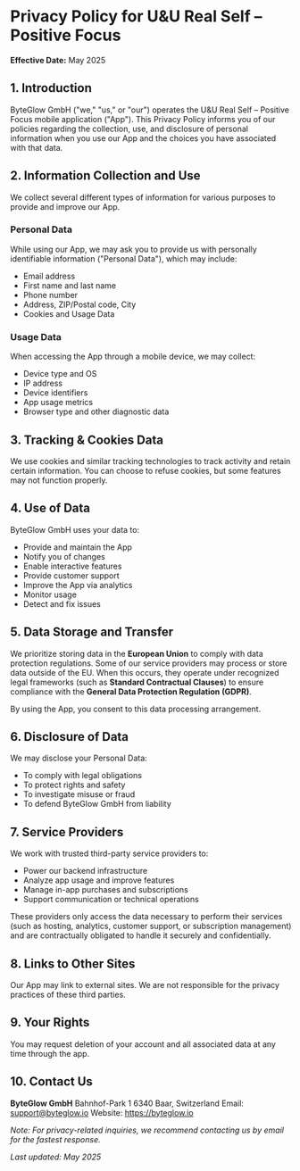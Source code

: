 # Privacy Policy for U&U Real Self – Positive Focus

**Effective Date:** May 2025

## 1. Introduction
ByteGlow GmbH ("we," "us," or "our") operates the U&U Real Self – Positive Focus mobile application ("App"). This Privacy Policy informs you of our policies regarding the collection, use, and disclosure of personal information when you use our App and the choices you have associated with that data.

## 2. Information Collection and Use
We collect several different types of information for various purposes to provide and improve our App.

### Personal Data
While using our App, we may ask you to provide us with personally identifiable information ("Personal Data"), which may include:
- Email address
- First name and last name
- Phone number
- Address, ZIP/Postal code, City
- Cookies and Usage Data

### Usage Data
When accessing the App through a mobile device, we may collect:
- Device type and OS
- IP address
- Device identifiers
- App usage metrics
- Browser type and other diagnostic data

## 3. Tracking & Cookies Data
We use cookies and similar tracking technologies to track activity and retain certain information. You can choose to refuse cookies, but some features may not function properly.

## 4. Use of Data
ByteGlow GmbH uses your data to:
- Provide and maintain the App
- Notify you of changes
- Enable interactive features
- Provide customer support
- Improve the App via analytics
- Monitor usage
- Detect and fix issues

## 5. Data Storage and Transfer
We prioritize storing data in the **European Union** to comply with data protection regulations. Some of our service providers may process or store data outside of the EU. When this occurs, they operate under recognized legal frameworks (such as **Standard Contractual Clauses**) to ensure compliance with the **General Data Protection Regulation (GDPR)**.

By using the App, you consent to this data processing arrangement.

## 6. Disclosure of Data
We may disclose your Personal Data:
- To comply with legal obligations
- To protect rights and safety
- To investigate misuse or fraud
- To defend ByteGlow GmbH from liability

## 7. Service Providers
We work with trusted third-party service providers to:
- Power our backend infrastructure
- Analyze app usage and improve features
- Manage in-app purchases and subscriptions
- Support communication or technical operations

These providers only access the data necessary to perform their services (such as hosting, analytics, customer support, or subscription management) and are contractually obligated to handle it securely and confidentially.

## 8. Links to Other Sites
Our App may link to external sites. We are not responsible for the privacy practices of these third parties.

## 9. Your Rights
You may request deletion of your account and all associated data at any time through the app.

## 10. Contact Us
**ByteGlow GmbH**
Bahnhof-Park 1
6340 Baar, Switzerland
Email: [support@byteglow.io](mailto:support@byteglow.io)
Website: https://byteglow.io

*Note: For privacy-related inquiries, we recommend contacting us by email for the fastest response.*

_Last updated: May 2025_